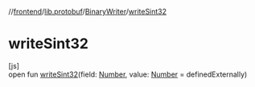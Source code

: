 //[frontend](../../../index.md)/[lib.protobuf](../index.md)/[BinaryWriter](index.md)/[writeSint32](write-sint32.md)

# writeSint32

[js]\
open fun [writeSint32](write-sint32.md)(field: [Number](https://kotlinlang.org/api/latest/jvm/stdlib/kotlin/-number/index.html), value: [Number](https://kotlinlang.org/api/latest/jvm/stdlib/kotlin/-number/index.html) = definedExternally)
